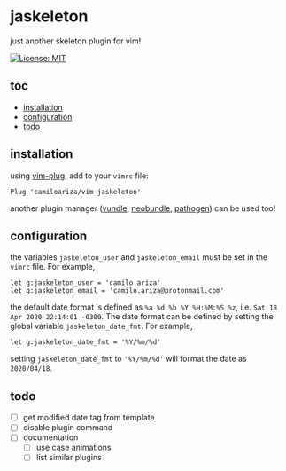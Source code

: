 # jaskeleton

just another skeleton plugin for vim!

[![License: MIT](https://img.shields.io/badge/License-MIT-brightgreen.svg)](https://opensource.org/licenses/MIT)

## toc

<!-- vim-markdown-toc GFM -->

* [installation](#installation)
* [configuration](#configuration)
* [todo](#todo)

<!-- vim-markdown-toc -->

## installation

using [vim-plug](https://github.com/junegunn/vim-plug), add to your `vimrc`
file:

```vim
Plug 'camiloariza/vim-jaskeleton'
```

another plugin manager ([vundle](https://github.com/gmarik/vundle),
[neobundle](https://github.com/Shougo/neobundle.vim),
[pathogen](https://github.com/tpope/vim-pathogen)) can be used too!

## configuration

the variables `jaskeleton_user` and `jaskeleton_email` must be set in the
`vimrc` file. For example,

```vim
let g:jaskeleton_user = 'camilo ariza'
let g:jaskeleton_email = 'camilo.ariza@protonmail.com'
```

the default date format is defined as `%a %d %b %Y %H:%M:%S %z`, i.e.  `Sat 18
Apr 2020 22:14:01 -0300`. The date format can be defined by setting the global
variable `jaskeleton_date_fmt`. For example,

```vim
let g:jaskeleton_date_fmt = '%Y/%m/%d'
```

setting `jaskeleton_date_fmt` to `'%Y/%m/%d'` will format the date as
`2020/04/18`.

## todo

- [ ] get modified date tag from template
- [ ] disable plugin command
- [ ] documentation
  - [ ] use case animations
  - [ ] list similar plugins
